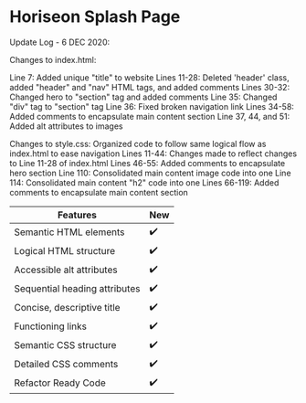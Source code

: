 # Horiseon Splash Page

Update Log - 6 DEC 2020:

Changes to index.html:

Line 7: Added unique "title" to website
Lines 11-28: Deleted 'header' class, added "header" and "nav" HTML tags, and added comments
Lines 30-32: Changed hero to "section" tag and added comments
Line 35: Changed "div" tag to "section" tag
Line 36: Fixed broken navigation link
Lines 34-58: Added comments to encapsulate main content section
Line 37, 44, and 51: Added alt attributes to images

Changes to style.css:
Organized code to follow same logical flow as index.html to ease navigation
Lines 11-44: Changes made to reflect changes to Line 11-28 of index.html
Lines 46-55: Added comments to encapsulate hero section
Line 110: Consolidated main content image code into one
Line 114: Consolidated main content "h2" code into one
Lines 66-119: Added comments to encapsulate main content section


| Features                      | New                |
| ----------------------------- | ------------------ |
| Semantic HTML elements        |         ✔️         |
| Logical HTML structure        |         ✔️         |
| Accessible alt attributes     |         ✔️         |
| Sequential heading attributes |         ✔️         |
| Concise, descriptive title    |         ✔️         |
| Functioning links             |         ✔️         |
| Semantic CSS structure        |         ✔️         |
| Detailed CSS comments         |         ✔️         |
| Refactor Ready Code           |         ✔️         |